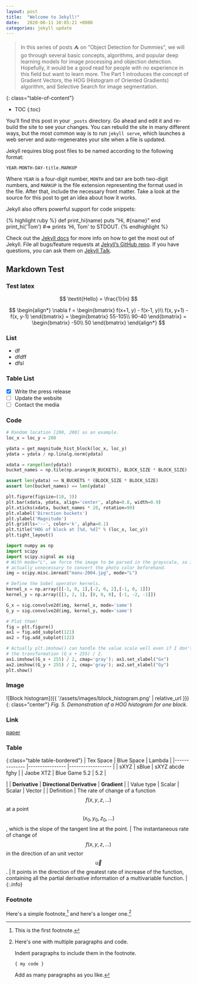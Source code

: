 ```yaml
---
layout: post
title:  "Welcome to Jekyll!"
date:   2020-06-11 10:05:21 +0800
categories: jekyll update
---
```


> In this series of posts :tent: on "Object Detection for Dummies", we will go through several basic concepts, algorithms, and popular deep learning models for image processing and objection detection. Hopefully, it would be a good read for people with no experience in this field but want to learn more. The Part 1 introduces the concept of Gradient Vectors, the HOG (Histogram of Oriented Gradients) algorithm, and Selective Search for image segmentation.


<!--more-->

{: class="table-of-content"}
* TOC
{:toc}

You’ll find this post in your `_posts` directory. Go ahead and edit it and re-build the site to see your changes. You can rebuild the site in many different ways, but the most common way is to run `jekyll serve`, which launches a web server and auto-regenerates your site when a file is updated.

Jekyll requires blog post files to be named according to the following format:

`YEAR-MONTH-DAY-title.MARKUP`

Where `YEAR` is a four-digit number, `MONTH` and `DAY` are both two-digit numbers, and `MARKUP` is the file extension representing the format used in the file. After that, include the necessary front matter. Take a look at the source for this post to get an idea about how it works.

Jekyll also offers powerful support for code snippets:

{% highlight ruby %}
def print_hi(name)
  puts "Hi, #{name}"
end
print_hi('Tom')
#=> prints 'Hi, Tom' to STDOUT.
{% endhighlight %}

Check out the [Jekyll docs][jekyll-docs] for more info on how to get the most out of Jekyll. File all bugs/feature requests at [Jekyll’s GitHub repo][jekyll-gh]. If you have questions, you can ask them on [Jekyll Talk][jekyll-talk].

[jekyll-docs]: https://jekyllrb.com/docs/home
[jekyll-gh]:   https://github.com/jekyll/jekyll
[jekyll-talk]: https://talk.jekyllrb.com/


## Markdown Test
### Test latex

$$
\textit{Hello} = \frac{1}{n}
$$

$$
\begin{align*}
\nabla f
= \begin{bmatrix}
  f(x+1, y) - f(x-1, y)\\
  f(x, y+1) - f(x, y-1)
\end{bmatrix}
= \begin{bmatrix}
  55-105\\
  90-40
\end{bmatrix}
= \begin{bmatrix}
  -50\\
  50
\end{bmatrix}
\end{align*}
$$

### List
- df
- dfdff
- dfsl

### Table List
- [x] Write the press release
- [ ] Update the website
- [ ] Contact the media

### Code
```python
# Random location [200, 200] as an example.
loc_x = loc_y = 200

ydata = get_magnitude_hist_block(loc_x, loc_y)
ydata = ydata / np.linalg.norm(ydata)

xdata = range(len(ydata))
bucket_names = np.tile(np.arange(N_BUCKETS), BLOCK_SIZE * BLOCK_SIZE)

assert len(ydata) == N_BUCKETS * (BLOCK_SIZE * BLOCK_SIZE)
assert len(bucket_names) == len(ydata)

plt.figure(figsize=(10, 3))
plt.bar(xdata, ydata, align='center', alpha=0.8, width=0.9)
plt.xticks(xdata, bucket_names * 20, rotation=90)
plt.xlabel('Direction buckets')
plt.ylabel('Magnitude')
plt.grid(ls='--', color='k', alpha=0.1)
plt.title("HOG of block at [%d, %d]" % (loc_x, loc_y))
plt.tight_layout()
```

```python
import numpy as np
import scipy
import scipy.signal as sig
# With mode="L", we force the image to be parsed in the grayscale, so it is
# actually unnecessary to convert the photo color beforehand.
img = scipy.misc.imread("manu-2004.jpg", mode="L")

# Define the Sobel operator kernels.
kernel_x = np.array([[-1, 0, 1],[-2, 0, 2],[-1, 0, 1]])
kernel_y = np.array([[1, 2, 1], [0, 0, 0], [-1, -2, -1]])

G_x = sig.convolve2d(img, kernel_x, mode='same')
G_y = sig.convolve2d(img, kernel_y, mode='same')

# Plot them!
fig = plt.figure()
ax1 = fig.add_subplot(121)
ax2 = fig.add_subplot(122)

# Actually plt.imshow() can handle the value scale well even if I don't do
# the transformation (G_x + 255) / 2.
ax1.imshow((G_x + 255) / 2, cmap='gray'); ax1.set_xlabel("Gx")
ax2.imshow((G_y + 255) / 2, cmap='gray'); ax2.set_xlabel("Gy")
plt.show()
```

### Image
![Block histogram]({{ '/assets/images/block_histogram.png' | relative_url }})
{: class="center"}
*Fig. 5. Demonstration of a HOG histogram for one block.*

### Link
[paper](www.google.com)

### Table

{:class="table table-bordered"}
| Tex Space     | Blue Space        | Lambda            |
|-------------- |----------------   |------------------ |
| sXYZ          | sBlue             | sXYZ abcde fghy   |
| Jaobe XTZ     | Blue Game 5.2     | 5.2               |

|            | **Derivative** | **Directional Derivative** | **Gradient** |
| Value type | Scalar | Scalar | Vector |
| Definition | The rate of change of a function $$f(x,y,z,...)$$ at a point $$(x_0,y_0,z_0,...)$$, which is the slope of the tangent line at the point. | The instantaneous rate of change of $$f(x,y,z, ...)$$ in the direction of an unit vector $$\vec{u}$$. | It points in the direction of the greatest rate of increase of the function, containing all the partial derivative information of a multivariable function. |
{:.info}

### Footnote
Here's a simple footnote,[^1] and here's a longer one.[^bignote]

[^1]: This is the first footnote.

[^bignote]: Here's one with multiple paragraphs and code.

    Indent paragraphs to include them in the footnote.

    `{ my code }`

    Add as many paragraphs as you like.